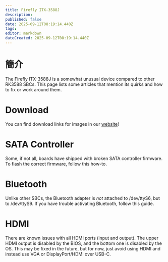 ```yaml
---
title: Firefly ITX-3588J
description:
published: false
date: 2025-09-12T08:19:14.440Z
tags:
editor: markdown
dateCreated: 2025-09-12T08:19:14.440Z
---
```


# 簡介

The Firefly ITX-3588J is a somewhat unusual device compared to other RK3588 SBCs. This page lists some articles that mention its quirks and how to fix or work around them.

# Download

You can find download links for images in our [website](https://bredos.org/download.html)!

# SATA Controller

Some, if not all, boards have shipped with broken SATA controller firmware. To flash the correct firmware, follow this how-to.

# Bluetooth

Unlike other SBCs, the Bluetooth adapter is _not_ attached to /dev/ttyS6, but to /dev/ttyS9. If you have trouble activating Bluetooth, follow this guide.

# HDMI

There are known issues with all HDMI ports (input and output). The upper HDMI output is disabled by the BIOS, and the bottom one is disabled by the OS. This may be fixed in the future, but for now, just avoid using HDMI and instead use VGA or DisplayPort/HDMI over USB-C.